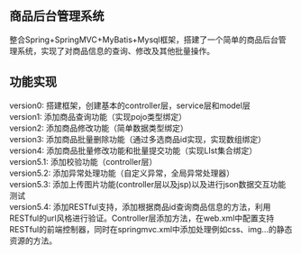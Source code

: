 ## 商品后台管理系统
整合Spring+SpringMVC+MyBatis+Mysql框架，搭建了一个简单的商品后台管理系统，实现了对商品信息的查询、修改及其他批量操作。  

## 功能实现
  version0: 搭建框架，创建基本的controller层，service层和model层    
  version1: 添加商品查询功能（实现pojo类型绑定）  
  version2: 添加商品修改功能（简单数据类型绑定）   
  version3: 添加商品批量删除功能（通过多选商品id实现，实现数组绑定）  
  version4: 添加商品批量修改功能和批量提交功能（实现LIst集合绑定）    
  version5.1: 添加校验功能（controller层）  
  version5.2: 添加异常处理功能（自定义异常，全局异常处理器）  
  version5.3: 添加上传图片功能(controller层以及jsp)以及进行json数据交互功能测试  
  version5.4: 添加RESTful支持，添加根据商品id查询商品信息的方法，利用RESTful的url风格进行验证。Controller层添加方法，在web.xml中配置支持RESTful的前端控制器，同时在springmvc.xml中添加处理例如css、img...的静态资源的方法。